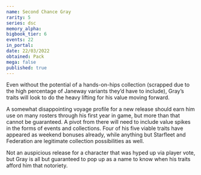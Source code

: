 ```yaml
---
name: Second Chance Gray
rarity: 5
series: dsc
memory_alpha:
bigbook_tier: 6
events: 22
in_portal:
date: 22/03/2022
obtained: Pack
mega: false
published: true
---
```


Even without the potential of a hands-on-hips collection (scrapped due to the high percentage of Janeway variants they’d have to include), Gray’s traits will look to do the heavy lifting for his value moving forward.

A somewhat disappointing voyage profile for a new release should earn him use on many rosters through his first year in game, but more than that cannot be guaranteed. A pivot from there will need to include value spikes in the forms of events and collections. Four of his five viable traits have appeared as weekend bonuses already, while anything but Starfleet and Federation are legitimate collection possibilities as well.

Not an auspicious release for a character that was hyped up via player vote, but Gray is all but guaranteed to pop up as a name to know when his traits afford him that notoriety.
